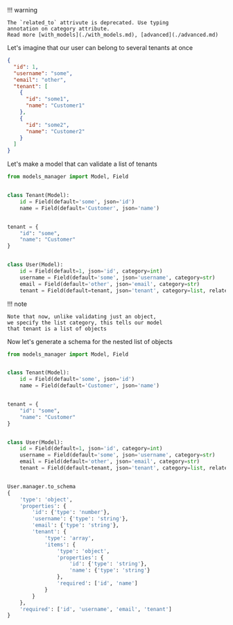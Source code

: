 !!! warning

    The `related_to` attrivute is deprecated. Use typing
    annotation on category attribute. 
    Read more [with_models](./with_models.md), [advanced](./advanced.md)

Let's imagine that our user can belong to several tenants at once

```json
{
  "id": 1,
  "username": "some",
  "email": "other",
  "tenant": [
    {
      "id": "some1",
      "name": "Customer1"
    },
    {
      "id": "some2",
      "name": "Customer2"
    }
  ]
}
```

Let's make a model that can validate a list of tenants

```python hl_lines="19"
from models_manager import Model, Field


class Tenant(Model):
    id = Field(default='some', json='id')
    name = Field(default='Customer', json='name')


tenant = {
    "id": "some",
    "name": "Customer"
}


class User(Model):
    id = Field(default=1, json='id', category=int)
    username = Field(default='some', json='username', category=str)
    email = Field(default='other', json='email', category=str)
    tenant = Field(default=tenant, json='tenant', category=list, related_to=Tenant)
```

!!! note

    Note that now, unlike validating just an object, 
    we specify the list category, this tells our model 
    that tenant is a list of objects

Now let's generate a schema for the nested list of objects

```python hl_lines="22 23 24 25 26 27 28 29 30 31 32 33 34 35 36 37 38 39 40 41 42"
from models_manager import Model, Field


class Tenant(Model):
    id = Field(default='some', json='id')
    name = Field(default='Customer', json='name')


tenant = {
    "id": "some",
    "name": "Customer"
}


class User(Model):
    id = Field(default=1, json='id', category=int)
    username = Field(default='some', json='username', category=str)
    email = Field(default='other', json='email', category=str)
    tenant = Field(default=tenant, json='tenant', category=list, related_to=Tenant)


User.manager.to_schema
{
    'type': 'object',
    'properties': {
        'id': {'type': 'number'},
        'username': {'type': 'string'},
        'email': {'type': 'string'},
        'tenant': {
            'type': 'array',
            'items': {
                'type': 'object',
                'properties': {
                    'id': {'type': 'string'},
                    'name': {'type': 'string'}
                },
                'required': ['id', 'name']
            }
        }
    },
    'required': ['id', 'username', 'email', 'tenant']
}
```
